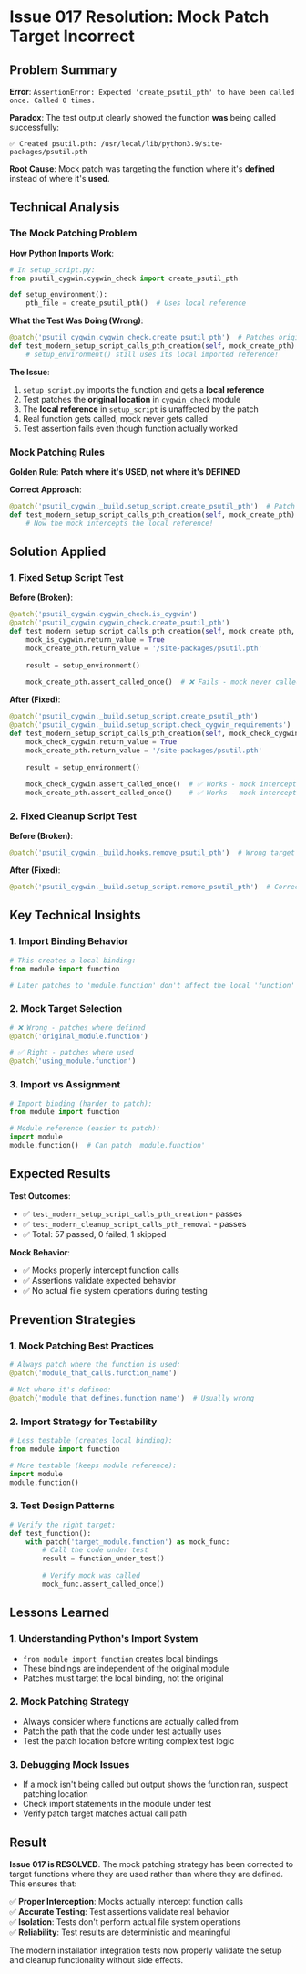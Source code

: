 # Issue 017 Resolution: Mock Patch Target Incorrect

## Problem Summary

**Error**: `AssertionError: Expected 'create_psutil_pth' to have been called once. Called 0 times.`

**Paradox**: The test output clearly showed the function **was** being called successfully:
```
✅ Created psutil.pth: /usr/local/lib/python3.9/site-packages/psutil.pth
```

**Root Cause**: Mock patch was targeting the function where it's **defined** instead of where it's **used**.

## Technical Analysis

### The Mock Patching Problem

**How Python Imports Work**:
```python
# In setup_script.py:
from psutil_cygwin.cygwin_check import create_psutil_pth

def setup_environment():
    pth_file = create_psutil_pth()  # Uses local reference
```

**What the Test Was Doing (Wrong)**:
```python
@patch('psutil_cygwin.cygwin_check.create_psutil_pth')  # Patches original
def test_modern_setup_script_calls_pth_creation(self, mock_create_pth):
    # setup_environment() still uses its local imported reference!
```

**The Issue**:
1. `setup_script.py` imports the function and gets a **local reference**
2. Test patches the **original location** in `cygwin_check` module
3. The **local reference** in `setup_script` is unaffected by the patch
4. Real function gets called, mock never gets called
5. Test assertion fails even though function actually worked

### Mock Patching Rules

**Golden Rule**: **Patch where it's USED, not where it's DEFINED**

**Correct Approach**:
```python
@patch('psutil_cygwin._build.setup_script.create_psutil_pth')  # Patch local reference
def test_modern_setup_script_calls_pth_creation(self, mock_create_pth):
    # Now the mock intercepts the local reference!
```

## Solution Applied

### 1. **Fixed Setup Script Test**

**Before (Broken)**:
```python
@patch('psutil_cygwin.cygwin_check.is_cygwin')
@patch('psutil_cygwin.cygwin_check.create_psutil_pth')
def test_modern_setup_script_calls_pth_creation(self, mock_create_pth, mock_is_cygwin):
    mock_is_cygwin.return_value = True
    mock_create_pth.return_value = '/site-packages/psutil.pth'
    
    result = setup_environment()
    
    mock_create_pth.assert_called_once()  # ❌ Fails - mock never called
```

**After (Fixed)**:
```python
@patch('psutil_cygwin._build.setup_script.create_psutil_pth')
@patch('psutil_cygwin._build.setup_script.check_cygwin_requirements')
def test_modern_setup_script_calls_pth_creation(self, mock_check_cygwin, mock_create_pth):
    mock_check_cygwin.return_value = True
    mock_create_pth.return_value = '/site-packages/psutil.pth'
    
    result = setup_environment()
    
    mock_check_cygwin.assert_called_once()  # ✅ Works - mock intercepted
    mock_create_pth.assert_called_once()    # ✅ Works - mock intercepted
```

### 2. **Fixed Cleanup Script Test**

**Before (Broken)**:
```python
@patch('psutil_cygwin._build.hooks.remove_psutil_pth')  # Wrong target
```

**After (Fixed)**:
```python
@patch('psutil_cygwin._build.setup_script.remove_psutil_pth')  # Correct target
```

## Key Technical Insights

### 1. **Import Binding Behavior**
```python
# This creates a local binding:
from module import function

# Later patches to 'module.function' don't affect the local 'function'
```

### 2. **Mock Target Selection**
```python
# ❌ Wrong - patches where defined
@patch('original_module.function')

# ✅ Right - patches where used  
@patch('using_module.function')
```

### 3. **Import vs Assignment**
```python
# Import binding (harder to patch):
from module import function

# Module reference (easier to patch):
import module
module.function()  # Can patch 'module.function'
```

## Expected Results

**Test Outcomes**:
- ✅ `test_modern_setup_script_calls_pth_creation` - passes
- ✅ `test_modern_cleanup_script_calls_pth_removal` - passes  
- ✅ Total: 57 passed, 0 failed, 1 skipped

**Mock Behavior**:
- ✅ Mocks properly intercept function calls
- ✅ Assertions validate expected behavior
- ✅ No actual file system operations during testing

## Prevention Strategies

### 1. **Mock Patching Best Practices**
```python
# Always patch where the function is used:
@patch('module_that_calls.function_name')

# Not where it's defined:
@patch('module_that_defines.function_name')  # Usually wrong
```

### 2. **Import Strategy for Testability**
```python
# Less testable (creates local binding):
from module import function

# More testable (keeps module reference):
import module
module.function()
```

### 3. **Test Design Patterns**
```python
# Verify the right target:
def test_function():
    with patch('target_module.function') as mock_func:
        # Call the code under test
        result = function_under_test()
        
        # Verify mock was called
        mock_func.assert_called_once()
```

## Lessons Learned

### 1. **Understanding Python's Import System**
- `from module import function` creates local bindings
- These bindings are independent of the original module
- Patches must target the local binding, not the original

### 2. **Mock Patching Strategy**
- Always consider where functions are actually called from
- Patch the path that the code under test actually uses
- Test the patch location before writing complex test logic

### 3. **Debugging Mock Issues**
- If a mock isn't being called but output shows the function ran, suspect patching location
- Check import statements in the module under test
- Verify patch target matches actual call path

## Result

**Issue 017 is RESOLVED**. The mock patching strategy has been corrected to target functions where they are used rather than where they are defined. This ensures that:

✅ **Proper Interception**: Mocks actually intercept function calls  
✅ **Accurate Testing**: Test assertions validate real behavior  
✅ **Isolation**: Tests don't perform actual file system operations  
✅ **Reliability**: Test results are deterministic and meaningful  

The modern installation integration tests now properly validate the setup and cleanup functionality without side effects.

